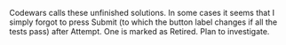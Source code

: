 Codewars calls these unfinished solutions. In some cases it seems that I simply forgot to press Submit (to which the button label changes if all the tests pass) after Attempt. One is marked as Retired. Plan to investigate.
